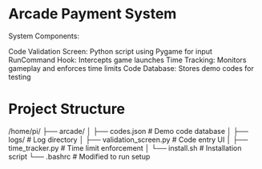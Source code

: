 # Arcade Payment System
System Components:

Code Validation Screen: Python script using Pygame for input
RunCommand Hook: Intercepts game launches
Time Tracking: Monitors gameplay and enforces time limits
Code Database: Stores demo codes for testing

# Project Structure
/home/pi/
├── arcade/
│   ├── codes.json               # Demo code database
│   ├── logs/                    # Log directory
│   ├── validation_screen.py     # Code entry UI
│   ├── time_tracker.py          # Time limit enforcement
│   └── install.sh               # Installation script
└── .bashrc                      # Modified to run setup

